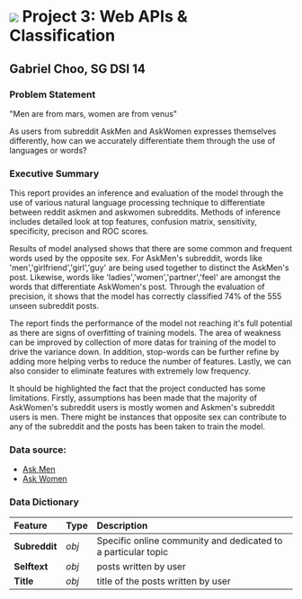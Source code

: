 # ![](https://ga-dash.s3.amazonaws.com/production/assets/logo-9f88ae6c9c3871690e33280fcf557f33.png) Project 3: Web APIs & Classification

## Gabriel Choo, SG DSI 14

### Problem Statement

"Men are from mars, women are from venus"

As users from subreddit AskMen and AskWomen expresses themselves differently, how can we accurately differentiate them through the use of languages or words?

### Executive Summary

This report provides an inference and evaluation of the model through the use of various natural language processing technique to differentiate between reddit askmen and askwomen subreddits. Methods of inference includes detailed look at top features, confusion matrix, sensitivity, specificity, precison and ROC scores.

Results of model analysed shows that there are some common and frequent words used by the opposite sex. For AskMen's subreddit, words like 'men','girlfriend','girl','guy' are being used together to distinct the AskMen's post. Likewise, words like 'ladies','women','partner','feel' are amongst the words that differentiate AskWomen's post. Through the evaluation of precision, it shows that the model has correctly classified 74% of the 555 unseen subreddit posts.

The report finds the performance of the model not reaching it's full potential as there are signs of overfitting of training models. The area of weakness can be improved by collection of more datas for training of the model to drive the variance down. In addition, stop-words can be further refine by adding more helping verbs to reduce the number of features. Lastly, we can also consider to eliminate features with extremely low frequency.

It should be highlighted the fact that the project conducted has some limitations. Firstly, assumptions has been made that the majority of AskWomen's subreddit users is mostly women and Askmen's subreddit users is men. There might be instances that opposite sex can contribute to any of the subreddit and the posts has been taken to train the model.

### Data source:

- [Ask Men](https://www.reddit.com/r/AskMen/)
- [Ask Women](https://www.reddit.com/r/AskWomen/)

### Data Dictionary

|Feature|Type|Description|
|:---|:---|:---|
|**Subreddit**|*obj*|Specific online community and dedicated to a particular topic
|**Selftext**|*obj*|posts written by user
|**Title**|*obj*|title of the posts written by user
